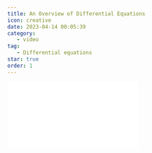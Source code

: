```yaml
---
title: An Overview of Differential Equations
icon: creative
date: 2023-04-14 00:05:39
category:
   - video
tag:
   - Differential equations
star: true
order: 1
---
```



<div class="video-container">
   <iframe src="//player.bilibili.com/player.html?aid=442437391&bvid=BV1nL411m7Z9&cid=1094643754&page=1" scrolling="no" border="0" frameborder="no" framespacing="0" allowfullscreen=" true"> </iframe>
</div>
